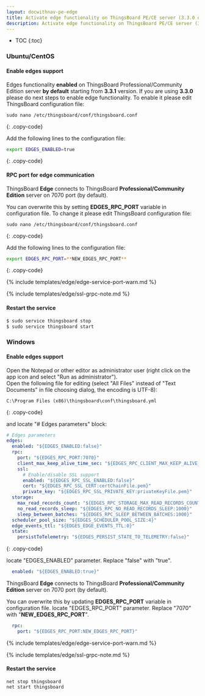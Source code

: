 ```yaml
---
layout: docwithnav-pe-edge
title: Activate edge functionality on ThingsBoard PE/CE server (3.3.0 only)
description: Activate edge functionality on ThingsBoard PE/CE server (3.3.0 only)
---
```


* TOC
{:toc}

### Ubuntu/CentOS
#### Enable edges support 

Edges functionality **enabled** on ThingsBoard Professional/Community Edition server **by default** starting from **3.3.1** version.
If you are using **3.3.0** please do next steps to enable edge functionality. 
To enable it please edit ThingsBoard configuration file:

```text
sudo nano /etc/thingsboard/conf/thingsboard.conf
```
{: .copy-code}

Add the following lines to the configuration file:

```bash
export EDGES_ENABLED=true
```
{: .copy-code}

#### RPC port for edge communication

ThingsBoard **Edge** connects to ThingsBoard **Professional/Community Edition** server on 7070 port (by default).

You can overwrite this by setting **EDGES_RPC_PORT** variable in configuration file.
To change it please edit ThingsBoard configuration file:

```text
sudo nano /etc/thingsboard/conf/thingsboard.conf
```
{: .copy-code}

Add the following lines to the configuration file:

```bash
export EDGES_RPC_PORT=**NEW_EDGES_RPC_PORT**
```
{: .copy-code}

{% include templates/edge/edge-service-port-warn.md %}

{% include templates/edge/ssl-grpc-note.md %}

#### Restart the service

```bash
$ sudo service thingsboard stop
$ sudo service thingsboard start
```

### Windows

#### Enable edges support 

Open the Notepad or other editor as administrator user (right click on the app icon and select "Run as administrator").  
Open the following file for editing (select "All Files" instead of "Text Documents" in file choosing dialog, the encoding is UTF-8):

```text 
C:\Program Files (x86)\thingsboard\conf\thingsboard.yml
``` 
{: .copy-code}

and locate "# Edges parameters" block:

```yml
# Edges parameters
edges:
  enabled: "${EDGES_ENABLED:false}"
  rpc:
    port: "${EDGES_RPC_PORT:7070}"
    client_max_keep_alive_time_sec: "${EDGES_RPC_CLIENT_MAX_KEEP_ALIVE_TIME_SEC:300}"
    ssl:
      # Enable/disable SSL support
      enabled: "${EDGES_RPC_SSL_ENABLED:false}"
      cert: "${EDGES_RPC_SSL_CERT:certChainFile.pem}"
      private_key: "${EDGES_RPC_SSL_PRIVATE_KEY:privateKeyFile.pem}"
  storage:
    max_read_records_count: "${EDGES_RPC_STORAGE_MAX_READ_RECORDS_COUNT:50}"
    no_read_records_sleep: "${EDGES_RPC_NO_READ_RECORDS_SLEEP:1000}"
    sleep_between_batches: "${EDGES_RPC_SLEEP_BETWEEN_BATCHES:1000}"
  scheduler_pool_size: "${EDGES_SCHEDULER_POOL_SIZE:4}"
  edge_events_ttl: "${EDGES_EDGE_EVENTS_TTL:0}"
  state:
    persistToTelemetry: "${EDGES_PERSIST_STATE_TO_TELEMETRY:false}"
``` 
{: .copy-code}

locate "EDGES_ENABLED" parameter. Replace "false" with "true".

```yml
  enabled: "${EDGES_ENABLED:true}"
```

ThingsBoard **Edge** connects to ThingsBoard **Professional/Community Edition** server on 7070 port (by default).

You can overwrite this by updating **EDGES_RPC_PORT** variable in configuration file.
locate "EDGES_RPC_PORT" parameter. Replace "7070" with "**NEW_EDGES_RPC_PORT**".

```yml
  rpc:
    port: "${EDGES_RPC_PORT:NEW_EDGES_RPC_PORT}"
```

{% include templates/edge/edge-service-port-warn.md %}

{% include templates/edge/ssl-grpc-note.md %}

#### Restart the service

```text
net stop thingsboard
net start thingsboard
```
